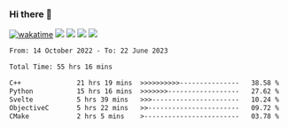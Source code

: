 ### Hi there 👋
[![wakatime](https://wakatime.com/badge/user/368879df-dc38-4b1a-86c4-8a2054a0e074.svg)](https://wakatime.com/@368879df-dc38-4b1a-86c4-8a2054a0e074)
<img src="https://img.shields.io/badge/Windows-0078D6?style=flat&logo=Windows&logoColor=white">
<img src="https://img.shields.io/badge/IntelliJ_IDEA-000000.svg?style=flat&logo=IntelliJ-IDEA&logoColor=white">
<img src="https://img.shields.io/badge/Visual_Studio_Code-007ACC?style=flat&logo=Visual-Studio-Code&logoColor=white">
<img src="https://img.shields.io/badge/Discord-5865F2?label=kano%233578&style=flat&logo=discord&logoColor=white">
<br>


<!--START_SECTION:waka-->

```txt
From: 14 October 2022 - To: 22 June 2023

Total Time: 55 hrs 16 mins

C++              21 hrs 19 mins  >>>>>>>>>>---------------   38.58 %
Python           15 hrs 16 mins  >>>>>>>------------------   27.62 %
Svelte           5 hrs 39 mins   >>>----------------------   10.24 %
ObjectiveC       5 hrs 22 mins   >>-----------------------   09.72 %
CMake            2 hrs 5 mins    >------------------------   03.78 %
```

<!--END_SECTION:waka-->
